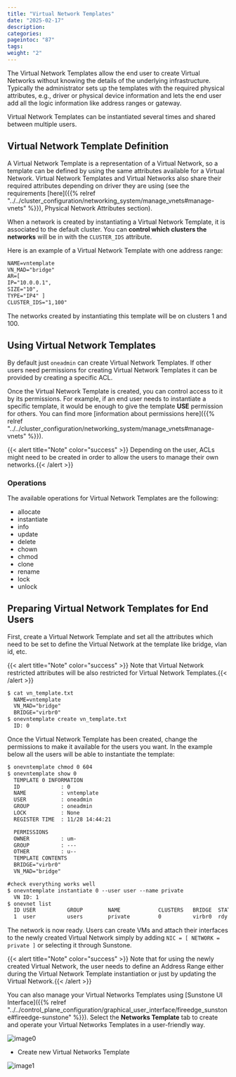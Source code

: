 ```yaml
---
title: "Virtual Network Templates"
date: "2025-02-17"
description:
categories:
pageintoc: "87"
tags:
weight: "2"
---
```


<a id="vn-templates"></a>

<!--# Virtual Networks Templates -->

The Virtual Network Templates allow the end user to create Virtual Networks without knowing the details of the underlying infrastructure. Typically the administrator sets up the templates with the required physical attributes, e.g., driver or physical device information and lets the end user add all the logic information like address ranges or gateway.

Virtual Network Templates can be instantiated several times and shared between multiple users.

## Virtual Network Template Definition

A Virtual Network Template is a representation of a Virtual Network, so a template can be defined by using the same attributes available for a Virtual Network. Virtual Network Templates and Virtual Networks also share their required attributes depending on driver they are using (see the requirements [here]({{% relref "../../cluster_configuration/networking_system/manage_vnets#manage-vnets" %}}), Physical Network Attributes section).

When a network is created by instantiating a Virtual Network Template, it is associated to the default cluster. You can **control which clusters the networks** will be in with the `CLUSTER_IDS` attribute.

Here is an example of a Virtual Network Template with one address range:

```default
NAME=vntemplate
VN_MAD="bridge"
AR=[
IP="10.0.0.1",
SIZE="10",
TYPE="IP4" ]
CLUSTER_IDS="1,100"
```

The networks created by instantiating this template will be on clusters 1 and 100.

## Using Virtual Network Templates

By default just `oneadmin` can create Virtual Network Templates. If other users need permissions for creating Virtual Network Templates it can be provided by creating a specific ACL.

Once the Virtual Network Template is created, you can control access to it by its permissions. For example, if an end user needs to instantiate a specific template, it would be enough to give the template **USE** permission for others. You can find more [information about permissions here]({{% relref "../../cluster_configuration/networking_system/manage_vnets#manage-vnets" %}}).

{{< alert title="Note" color="success" >}}
Depending on the user, ACLs might need to be created in order to allow the users to manage their own networks.{{< /alert >}} 

### Operations

The available operations for Virtual Network Templates are the following:

- allocate
- instantiate
- info
- update
- delete
- chown
- chmod
- clone
- rename
- lock
- unlock

## Preparing Virtual Network Templates for End Users

First, create a Virtual Network Template and set all the attributes which need to be set to define the Virtual Network at the template like bridge, vlan id, etc.

{{< alert title="Note" color="success" >}}
Note that Virtual Network restricted attributes will be also restricted for Virtual Network Templates.{{< /alert >}} 

```default
$ cat vn_template.txt
  NAME=vntemplate
  VN_MAD="bridge"
  BRIDGE="virbr0"
$ onevntemplate create vn_template.txt
  ID: 0
```

Once the Virtual Network Template has been created, change the permissions to make it available for the users you want. In the example below all the users will be able to instantiate the template:

```default
$ onevntemplate chmod 0 604
$ onevntemplate show 0
  TEMPLATE 0 INFORMATION
  ID             : 0
  NAME           : vntemplate
  USER           : oneadmin
  GROUP          : oneadmin
  LOCK           : None
  REGISTER TIME  : 11/28 14:44:21

  PERMISSIONS
  OWNER          : um-
  GROUP          : ---
  OTHER          : u--
  TEMPLATE CONTENTS
  BRIDGE="virbr0"
  VN_MAD="bridge"

#check everything works well
$ onevntemplate instantiate 0 --user user --name private
  VN ID: 1
$ onevnet list
  ID USER          GROUP        NAME            CLUSTERS   BRIDGE  STATE  LEASES
  1  user          users        private         0          virbr0  rdy         0
```

The network is now ready. Users can create VMs and attach their interfaces to the newly created Virtual Network simply by adding `NIC = [ NETWORK = private ]` or selecting it through Sunstone.

{{< alert title="Note" color="success" >}}
Note that for using the newly created Virtual Network, the user needs to define an Address Range either during the Virtual Network Template instantiation or just by updating the Virtual Network.{{< /alert >}} 

You can also manage your Virtual Networks Templates using [Sunstone UI Interface]({{% relref "../../control_plane_configuration/graphical_user_interface/fireedge_sunstone#fireedge-sunstone" %}}). Select the **Networks Template** tab to create and operate your Virtual Networks Templates in a user-friendly way.

![image0](/images/sunstone_vnetstemplate.png)

- Create new Virtual Networks Template

![image1](/images/sunstone_vnetstemplate_create.png)

